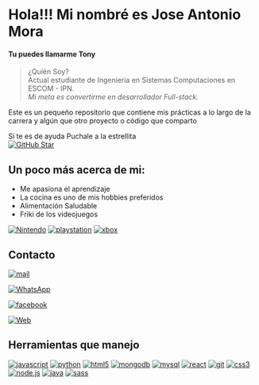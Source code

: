 # Hola!!! Mi nombré es Jose Antonio Mora 
#### Tu puedes llamarme **Tony**


>¿Quién Soy?         
> Actual estudiante de Ingenieria en Sistemas Computaciones en ESCOM - IPN.  
*Mi meta es convertirme en desarrollador Full-stack.*

Este es un pequeño repositorio que contiene mis prácticas a lo largo de la carrera y algún que otro proyecto o código que comparto  

Si te es de ayuda Puchale a la estrellita   
[![GitHub Star](https://img.shields.io/badge/GitHub-Nominar_a_star-yellow?style=for-the-badge&logo=github&logoColor=white&labelColor=101010)](https://stars.github.com/nominate/)

## Un poco más acerca de mi:
+ Me apasiona el aprendizaje
+ La cocina es uno de mis hobbies preferidos
+ Alimentación Saludable
+ Friki de los videojuegos  

[![Nintendo](https://img.shields.io/badge/TonyAyala01-000000?style=for-the-badge&logo=nintendoswitch&logoColor=white&labelColor=ff0000)]()
[![playstation](https://img.shields.io/badge/TonyAyala20-000000?style=for-the-badge&logo=playstation&logoColor=white&labelColor=003791)]()
[![xbox](https://img.shields.io/badge/xbox-tonyayala01-000000?style=for-the-badge&logo=xbox&logoColor=white&labelColor=107C10)]()

## Contacto
[![mail](https://img.shields.io/badge/-antonioayalam2001@gmail.com-000000?style=for-the-badge&logo=gmail&logoColor=white&labelColor=4f005f)]()

[![WhatsApp](https://img.shields.io/badge/-5534645836-000000?style=for-the-badge&logo=whatsapp&logoColor=white&labelColor=107C10)]()

[![facebook](https://img.shields.io/badge/-Tony_Ayala-000000?style=for-the-badge&logo=facebook&logoColor=white&labelColor=1000a0)]()

[![Web](https://img.shields.io/badge/Mi_Web-14a1f0?style=for-the-badge&logo=&logoColor=white&labelColor=101010)](https://antonio-ayala-web.netlify.app/)



## Herramientas que manejo
[![javascript](https://img.shields.io/badge/-javascript-000000?style=for-the-badge&logo=javascript&logoColor=white&labelColor=F7DF1E)]()
[![python](https://img.shields.io/badge/-Python-000000?style=for-the-badge&logo=python&logoColor=white&labelColor=3776AB)]()
[![html5](https://img.shields.io/badge/-HTML5-000000?style=for-the-badge&logo=html5&logoColor=white&labelColor=E34F26)]()
[![mongodb](https://img.shields.io/badge/-MongoDB-000000?style=for-the-badge&logo=mongodb&logoColor=white&labelColor=47A248)]()
[![mysql](https://img.shields.io/badge/-Mysql-000000?style=for-the-badge&logo=mysql&logoColor=white&labelColor=4479A1)]()
[![react](https://img.shields.io/badge/-React-000000?style=for-the-badge&logo=react&logoColor=white&labelColor=61DAFB)]()
[![git](https://img.shields.io/badge/-GIT-000000?style=for-the-badge&logo=git&logoColor=white&labelColor=F05032)]()
[![css3](https://img.shields.io/badge/-CSS3-000000?style=for-the-badge&logo=css3&logoColor=white&labelColor=1572B6)]()
[![node.js](https://img.shields.io/badge/-nodejs-000000?style=for-the-badge&logo=node.js&logoColor=white&labelColor=339933)]()
[![java](https://img.shields.io/badge/-Java-000000?style=for-the-badge&logo=java&logoColor=white&labelColor=FC4C02)]()
[![sass](https://img.shields.io/badge/-Sass-000000?style=for-the-badge&logo=sass&logoColor=white&labelColor=CC6699)]()

